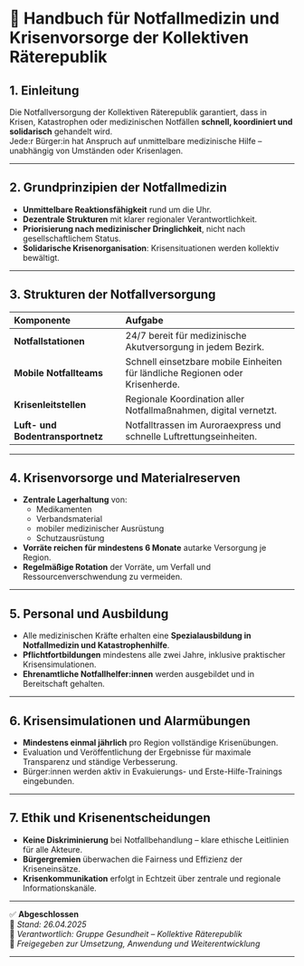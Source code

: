 # 🚨 Handbuch für Notfallmedizin und Krisenvorsorge der Kollektiven Räterepublik

## 1. Einleitung

Die Notfallversorgung der Kollektiven Räterepublik garantiert, dass in Krisen, Katastrophen oder medizinischen Notfällen **schnell, koordiniert und solidarisch** gehandelt wird.  
Jede:r Bürger:in hat Anspruch auf unmittelbare medizinische Hilfe – unabhängig von Umständen oder Krisenlagen.

---

## 2. Grundprinzipien der Notfallmedizin

- **Unmittelbare Reaktionsfähigkeit** rund um die Uhr.
- **Dezentrale Strukturen** mit klarer regionaler Verantwortlichkeit.
- **Priorisierung nach medizinischer Dringlichkeit**, nicht nach gesellschaftlichem Status.
- **Solidarische Krisenorganisation**: Krisensituationen werden kollektiv bewältigt.

---

## 3. Strukturen der Notfallversorgung

| Komponente | Aufgabe |
|:---|:---|
| **Notfallstationen** | 24/7 bereit für medizinische Akutversorgung in jedem Bezirk. |
| **Mobile Notfallteams** | Schnell einsetzbare mobile Einheiten für ländliche Regionen oder Krisenherde. |
| **Krisenleitstellen** | Regionale Koordination aller Notfallmaßnahmen, digital vernetzt. |
| **Luft- und Bodentransportnetz** | Notfalltrassen im Auroraexpress und schnelle Luftrettungseinheiten. |

---

## 4. Krisenvorsorge und Materialreserven

- **Zentrale Lagerhaltung** von:
  - Medikamenten
  - Verbandsmaterial
  - mobiler medizinischer Ausrüstung
  - Schutzausrüstung
- **Vorräte reichen für mindestens 6 Monate** autarke Versorgung je Region.
- **Regelmäßige Rotation** der Vorräte, um Verfall und Ressourcenverschwendung zu vermeiden.

---

## 5. Personal und Ausbildung

- Alle medizinischen Kräfte erhalten eine **Spezialausbildung in Notfallmedizin und Katastrophenhilfe**.
- **Pflichtfortbildungen** mindestens alle zwei Jahre, inklusive praktischer Krisensimulationen.
- **Ehrenamtliche Notfallhelfer:innen** werden ausgebildet und in Bereitschaft gehalten.

---

## 6. Krisensimulationen und Alarmübungen

- **Mindestens einmal jährlich** pro Region vollständige Krisenübungen.
- Evaluation und Veröffentlichung der Ergebnisse für maximale Transparenz und ständige Verbesserung.
- Bürger:innen werden aktiv in Evakuierungs- und Erste-Hilfe-Trainings eingebunden.

---

## 7. Ethik und Krisenentscheidungen

- **Keine Diskriminierung** bei Notfallbehandlung – klare ethische Leitlinien für alle Akteure.
- **Bürgergremien** überwachen die Fairness und Effizienz der Kriseneinsätze.
- **Krisenkommunikation** erfolgt in Echtzeit über zentrale und regionale Informationskanäle.

---

✅ **Abgeschlossen**  
📅 *Stand: 26.04.2025*  
🏩 *Verantwortlich: Gruppe Gesundheit – Kollektive Räterepublik*  
🔐 *Freigegeben zur Umsetzung, Anwendung und Weiterentwicklung*

---

